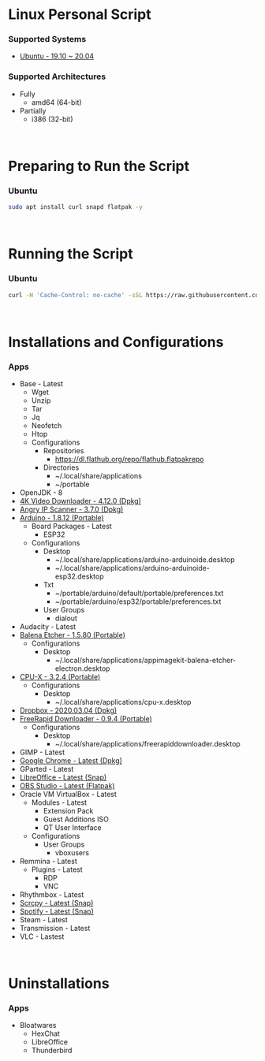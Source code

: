 # Linux Personal Script

### Supported Systems
* [Ubuntu - 19.10 ~ 20.04](https://ubuntu.com/)

### Supported Architectures
* Fully
  * amd64 (64-bit)
* Partially
  * i386 (32-bit)

<br/>

# Preparing to Run the Script

### Ubuntu
```bash
sudo apt install curl snapd flatpak -y
```

<br/>

# Running the Script

### Ubuntu
```bash
curl -H 'Cache-Control: no-cache' -sSL https://raw.githubusercontent.com/daniloancilotto/linux-personal-script/master/linux-personal-ubuntu.sh | bash
```

<br/>

# Installations and Configurations

### Apps
* Base - Latest
  * Wget
  * Unzip
  * Tar
  * Jq
  * Neofetch
  * Htop
  * Configurations
    * Repositories
      * https://dl.flathub.org/repo/flathub.flatpakrepo
    * Directories
      * ~/.local/share/applications
      * ~/portable
* OpenJDK - 8
* [4K Video Downloader - 4.12.0 (Dpkg)](https://www.4kdownload.com/products/product-videodownloader)
* [Angry IP Scanner - 3.7.0 (Dpkg)](https://angryip.org/)
* [Arduino - 1.8.12 (Portable)](https://www.arduino.cc/)
  * Board Packages - Latest
    * ESP32
  * Configurations
    * Desktop
      * ~/.local/share/applications/arduino-arduinoide.desktop
      * ~/.local/share/applications/arduino-arduinoide-esp32.desktop
    * Txt
      * ~/portable/arduino/default/portable/preferences.txt
      * ~/portable/arduino/esp32/portable/preferences.txt
    * User Groups
      * dialout
* Audacity - Latest
* [Balena Etcher - 1.5.80 (Portable)](https://www.balena.io/etcher/)
  * Configurations
    * Desktop
      * ~/.local/share/applications/appimagekit-balena-etcher-electron.desktop
* [CPU-X - 3.2.4 (Portable)](https://github.com/X0rg/CPU-X)
  * Configurations
    * Desktop
      * ~/.local/share/applications/cpu-x.desktop
* [Dropbox - 2020.03.04 (Dpkg)](https://www.dropbox.com/install)
* [FreeRapid Downloader - 0.9.4 (Portable)](http://wordrider.net/freerapid/)
  * Configurations
    * Desktop
      * ~/.local/share/applications/freerapiddownloader.desktop
* GIMP - Latest
* [Google Chrome - Latest (Dpkg)](https://www.google.com/chrome/)
* GParted - Latest
* [LibreOffice - Latest (Snap)](https://snapcraft.io/libreoffice)
* [OBS Studio - Latest (Flatpak)](https://flathub.org/apps/details/com.obsproject.Studio)
* Oracle VM VirtualBox - Latest
  * Modules - Latest
    * Extension Pack
    * Guest Additions ISO
    * QT User Interface
  * Configurations
    * User Groups
      * vboxusers
* Remmina - Latest
  * Plugins - Latest
    * RDP
    * VNC
* Rhythmbox - Latest
* [Scrcpy - Latest (Snap)](https://snapcraft.io/scrcpy)
* [Spotify - Latest (Snap)](https://snapcraft.io/spotify)
* Steam - Latest
* Transmission - Latest
* VLC - Lastest

<br/>

# Uninstallations

### Apps
* Bloatwares
  * HexChat
  * LibreOffice
  * Thunderbird